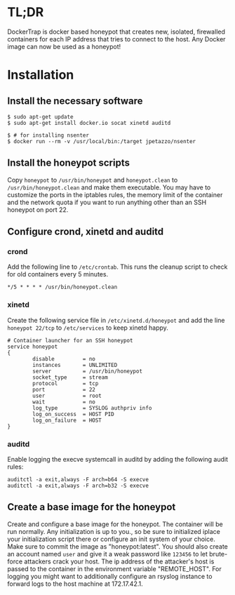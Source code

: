 # TL;DR

DockerTrap is docker based honeypot that creates new, isolated, firewalled containers for each IP address that tries to connect to the host. Any Docker image can now be used as a honeypot!

# Installation

## Install the necessary software

~~~ shell
$ sudo apt-get update
$ sudo apt-get install docker.io socat xinetd auditd

$ # for installing nsenter
$ docker run --rm -v /usr/local/bin:/target jpetazzo/nsenter
~~~

## Install the honeypot scripts 

Copy `honeypot` to `/usr/bin/honeypot` and `honeypot.clean` to
`/usr/bin/honeypot.clean` and make them executable. You may have to
customize the ports in the iptables rules, the memory limit of the
container and the network quota if you want to run anything other than
an SSH honeypot on port 22.

## Configure crond, xinetd and auditd

### crond

Add the following line to `/etc/crontab`. This runs the cleanup script
to check for old containers every 5 minutes.

~~~ shell
*/5 * * * * /usr/bin/honeypot.clean
~~~

### xinetd

Create the following service file in `/etc/xinetd.d/honeypot` and add
the line `honeypot 22/tcp` to `/etc/services` to keep xinetd happy.

~~~ shell
# Container launcher for an SSH honeypot
service honeypot
{
        disable         = no
        instances       = UNLIMITED
        server          = /usr/bin/honeypot
        socket_type     = stream
        protocol        = tcp
        port            = 22
        user            = root
        wait            = no
        log_type        = SYSLOG authpriv info
        log_on_success  = HOST PID
        log_on_failure  = HOST
}
~~~

### auditd

Enable logging the execve systemcall in auditd by adding the following audit rules:

~~~ shell
auditctl -a exit,always -F arch=b64 -S execve
auditctl -a exit,always -F arch=b32 -S execve
~~~

## Create a base image for the honeypot

Create and configure a base image for the honeypot. The container will
be run normally. Any initialization is up to you., so be sure to initialized iplace your initialization
script there or configure an init system of your choice. Make sure to
commit the image as "honeypot:latest". You should also create an
account named `user` and give it a weak password like `123456` to let
brute-force attackers crack your host. The ip address of the
attacker's host is passed to the container in the environment variable
"REMOTE_HOST". For logging you might want to additionally configure an
rsyslog instance to forward logs to the host machine at 172.17.42.1.

